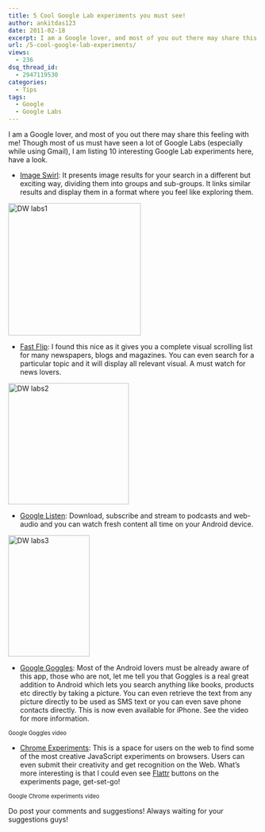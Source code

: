 ```yaml
---
title: 5 Cool Google Lab experiments you must see!
author: ankitdas123
date: 2011-02-18
excerpt: I am a Google lover, and most of you out there may share this feeling with me! Though most of us must have seen a lot of Google Labs (especially while using Gmail), I am listing 10 interesting Google Lab experiments here, have a look.
url: /5-cool-google-lab-experiments/
views:
  - 236
dsq_thread_id:
  - 2947119530
categories:
  - Tips
tags:
  - Google
  - Google Labs
---
```

I am a Google lover, and most of you out there may share this feeling with me! Though most of us must have seen a lot of Google Labs (especially while using Gmail), I am listing 10 interesting Google Lab experiments here, have a look.

  * <a href="http://image-swirl.googlelabs.com/" onclick="_gaq.push(['_trackEvent', 'outbound-article', 'http://image-swirl.googlelabs.com/', 'Image Swirl']);" >Image Swirl</a>: It presents image results for your search in a different but exciting way, dividing them into groups and sub-groups. It links similar results and display them in a format where you feel like exploring them.

[<img style="background-image: none; padding-left: 0px; padding-right: 0px; display: inline; padding-top: 0px; border: 0px;" title="DW labs1" src="http://cdn.devilsworkshop.org/files/2011/02/DW-labs1_thumb.jpg" border="0" alt="DW labs1" width="267" height="266" />][1]

  * <a href="http://fastflip.googlelabs.com/" onclick="_gaq.push(['_trackEvent', 'outbound-article', 'http://fastflip.googlelabs.com/', 'Fast Flip']);" >Fast Flip</a>: I found this nice as it gives you a complete visual scrolling list for many newspapers, blogs and magazines. You can even search for a particular topic and it will display all relevant visual. A must watch for news lovers.

[<img style="background-image: none; padding-left: 0px; padding-right: 0px; display: inline; padding-top: 0px; border: 0px;" title="DW labs2" src="http://cdn.devilsworkshop.org/files/2011/02/DW-labs2_thumb.jpg" border="0" alt="DW labs2" width="243" height="244" />][2]

  * <a href="http://listen.googlelabs.com/" onclick="_gaq.push(['_trackEvent', 'outbound-article', 'http://listen.googlelabs.com/', 'Google Listen']);" >Google Listen</a>: Download, subscribe and stream to podcasts and web-audio and you can watch fresh content all time on your Android device.

[<img style="background-image: none; padding-left: 0px; padding-right: 0px; display: inline; padding-top: 0px; border: 0px;" title="DW labs3" src="http://cdn.devilsworkshop.org/files/2011/02/DW-labs3_thumb.png" border="0" alt="DW labs3" width="164" height="244" />][3]

  * <a href="http://google.com/mobile/goggles" onclick="_gaq.push(['_trackEvent', 'outbound-article', 'http://google.com/mobile/goggles', 'Google Goggles']);" >Google Goggles</a>: Most of the Android lovers must be already aware of this app, those who are not, let me tell you that Goggles is a real great addition to Android which lets you search anything like books, products etc directly by taking a picture. You can even retrieve the text from any picture directly to be used as SMS text or you can even save phone contacts directly. This is now even available for iPhone. See the video for more information.

<div id="scid:5737277B-5D6D-4f48-ABFC-DD9C333F4C5D:fc2b6d22-bd91-49a6-9fb1-fd5073acaad5" class="wlWriterEditableSmartContent" style="margin: 0px; display: inline; float: none; padding: 0px;">
  <div>
  </div>
  
  <div style="width: 448px; clear: both; font-size: .8em;">
    Google Goggles video
  </div>
</div>

  * <a href="http://www.chromeexperiments.com/" onclick="_gaq.push(['_trackEvent', 'outbound-article', 'http://www.chromeexperiments.com/', 'Chrome Experiments']);" >Chrome Experiments</a>: This is a space for users on the web to find some of the most creative JavaScript experiments on browsers. Users can even submit their creativity and get recognition on the Web. What’s more interesting is that I could even see <a href="http://devilsworkshop.org/flattr-revolutionary-micropayment-system/" target="_blank">Flattr</a> buttons on the experiments page, get-set-go!

<div id="scid:5737277B-5D6D-4f48-ABFC-DD9C333F4C5D:964e2222-aa06-4eac-8cd8-65d637d4dfe5" class="wlWriterEditableSmartContent" style="margin: 0px; display: inline; float: none; padding: 0px;">
  <div>
  </div>
  
  <div style="width: 448px; clear: both; font-size: .8em;">
    Google Chrome experiments video
  </div>
</div>

Do post your comments and suggestions! Always waiting for your suggestions guys!

 [1]: http://cdn.devilsworkshop.org/files/2011/02/DW-labs1.jpg
 [2]: http://cdn.devilsworkshop.org/files/2011/02/DW-labs2.jpg
 [3]: http://cdn.devilsworkshop.org/files/2011/02/DW-labs3.png
